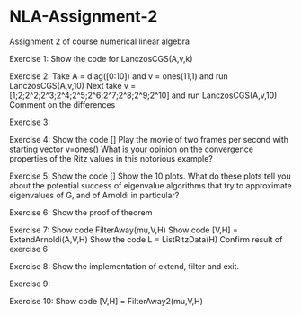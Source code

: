 # NLA-Assignment-2
Assignment 2 of course numerical linear algebra

Exercise 1:
Show the code for LanczosCGS(A,v,k)

Exercise 2:
Take A = diag([0:10]) and v = ones(11,1) and run LanczosCGS(A,v,10)
Next take v = [1;2;2^2;2^3;2^4;2^5;2^6;2^7;2^8;2^9;2^10] and run LanczosCGS(A,v,10)
Comment on the differences

Exercise 3:

Exercise 4:
Show the code []
Play the movie of two frames per second with starting vector v=ones()
What is your opinion on the convergence properties of the Ritz values in this notorious example?

Exercise 5:
Show the code []
Show the 10 plots. What do these plots tell you about the potential success of eigenvalue algorithms that try to approximate eigenvalues of G, and of Arnoldi in particular?

Exercise 6:
Show the proof of theorem

Exercise 7:
Show code FilterAway(mu,V,H)
Show code [V,H] = ExtendArnoldi(A,V,H)
Show the code L = ListRitzData(H)
Confirm result of exercise 6

Exercise 8:
Show the implementation of extend, filter and exit.

Exercise 9:

Exercise 10:
Show code [V,H] = FilterAway2(mu,V,H)
